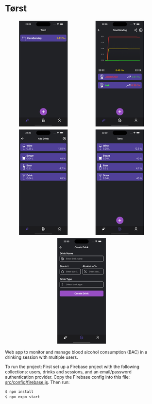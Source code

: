 # Tørst

<div style="display: flex; flex-wrap: wrap; justify-content: space-around;">
  <img src="https://github.com/Jakob1202/Torst/blob/main/assets/screenshots/screenshot1.png" width="160" height="auto" style="margin: 5px;">
  <img src="https://github.com/Jakob1202/Torst/blob/main/assets/screenshots/screenshot2.png" width="160" height="auto" style="margin: 5px;">
  <img src="https://github.com/Jakob1202/Torst/blob/main/assets/screenshots/screenshot5.png" width="160" height="auto" style="margin: 5px;">
  <img src="https://github.com/Jakob1202/Torst/blob/main/assets/screenshots/screenshot3.png" width="160" height="auto" style="margin: 5px;">
  <img src="https://github.com/Jakob1202/Torst/blob/main/assets/screenshots/screenshot4.png" width="160" height="auto" style="margin: 5px;">
</div>

Web app to monitor and manage blood alcohol consumption (BAC) in a drinking session with multiple users.

To run the project:
First set up a Firebase project with the following collections: users, drinks and sessions, and an email/password authentication provider. Copy the Firebase config into this file: [src/config/firebase.js](https://github.com/Jakob1202/Torst/tree/main/src/config/firebase.js). Then run:
```bash
$ npm install
$ npx expo start
